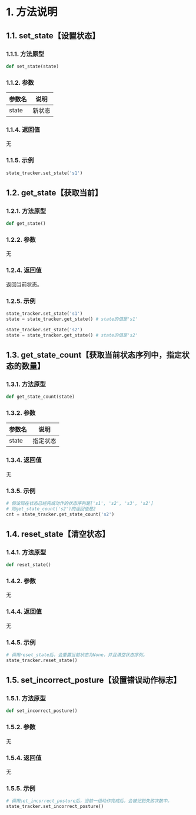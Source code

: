 # 1. 方法说明
## 1.1. set_state【设置状态】

### 1.1.1. 方法原型

```python
def set_state(state)
```

### 1.1.2. 参数
| 参数名   | 说明  |
|-------|-----|
| state | 新状态 |

### 1.1.4. 返回值
无
### 1.1.5. 示例
```python
state_tracker.set_state('s1')
```

## 1.2. get_state【获取当前】

### 1.2.1. 方法原型

```python
def get_state()
```

### 1.2.2. 参数
无

### 1.2.4. 返回值
返回当前状态。
### 1.2.5. 示例
```python
state_tracker.set_state('s1')
state = state_tracker.get_state() # state的值是's1'

state_tracker.set_state('s2')
state = state_tracker.get_state() # state的值是's2'
```
## 1.3. get_state_count【获取当前状态序列中，指定状态的数量】

### 1.3.1. 方法原型

```python
def get_state_count(state)
```

### 1.3.2. 参数
| 参数名   | 说明   |
|-------|------|
| state | 指定状态 |

### 1.3.4. 返回值
无
### 1.3.5. 示例
```python
# 假设现在状态已经完成动作的状态序列是['s1', 's2', 's3', 's2']
# 则get_state_count('s2')的返回值是2
cnt = state_tracker.get_state_count('s2')
```

## 1.4. reset_state【清空状态】

### 1.4.1. 方法原型

```python
def reset_state()
```

### 1.4.2. 参数
无
### 1.4.4. 返回值
无
### 1.4.5. 示例
```python
# 调用reset_state后，会重置当前状态为None，并且清空状态序列。
state_tracker.reset_state()
```

## 1.5. set_incorrect_posture【设置错误动作标志】

### 1.5.1. 方法原型

```python
def set_incorrect_posture()
```

### 1.5.2. 参数
无
### 1.5.4. 返回值
无
### 1.5.5. 示例
```python
# 调用set_incorrect_posture后，当前一组动作完成后，会被记到失败次数中。
state_tracker.set_incorrect_posture()
```